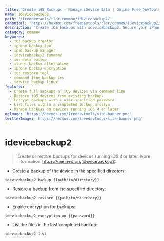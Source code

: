 ```yaml
---
title: 'Create iOS Backups - Manage iDevice Data | Online Free DevTools by Hexmos'
name: idevicebackup2
path: '/freedevtools/tldr/common/idevicebackup2/'
canonical: 'https://hexmos.com/freedevtools/tldr/common/idevicebackup2/'
description: 'Create iOS backups with idevicebackup2. Secure your iPhone or iPad data, restore devices, and manage backup encryption efficiently. Free online tool, no registration required.'
category: common
keywords:
  - ios backup creator
  - iphone backup tool
  - ipad backup manager
  - idevicebackup2 command
  - ios data backup
  - itunes backup alternative
  - iphone backup encryption
  - ios restore tool
  - command line backup ios
  - idevice backup linux
features:
  - Create full backups of iOS devices via command line
  - Restore iOS devices from existing backups
  - Encrypt backups with a user-specified password
  - List files within a completed backup archive
  - Manage backups on devices running iOS 4 or later
ogImage: 'https://hexmos.com/freedevtools/site-banner.png'
twitterImage: 'https://hexmos.com/freedevtools/site-banner.png'
---
```


# idevicebackup2

> Create or restore backups for devices running iOS 4 or later.
> More information: <https://manned.org/idevicebackup2>.

- Create a backup of the device in the specified directory:

`idevicebackup2 backup {{path/to/directory}}`

- Restore a backup from the specified directory:

`idevicebackup2 restore {{path/to/directory}}`

- Enable encryption for backups:

`idevicebackup2 encryption on {{password}}`

- List the files in the last completed backup:

`idevicebackup2 list`
